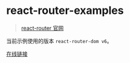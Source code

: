 # react-router-examples

> [react-router 官网](https://reactrouter.com/)

当前示例使用的版本 `react-router-dom v6`。

[在线链接](https://doly-dev.github.io/react-router-examples/latest/index.html)
